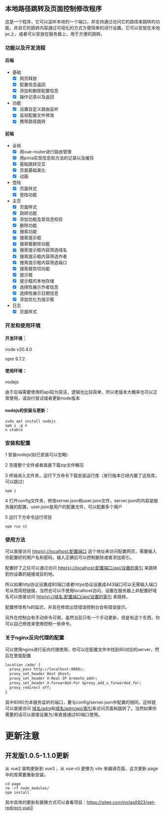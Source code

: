 ## 本地路径跳转及页面控制修改程序
这是一个程序，它可以监听本地的一个端口，并支持通过访问它的路径来跳转的功能，并且它的跳转内容通过可视化的方式方便简单的进行设置。它可以安放在本地pc上，或者可以安放在服务器上，用于方便的跳转。

### 功能以及开发流程
#### 后端
- 基础
  - [x] 网页释放
  - [x] 配置信息返回
  - [x] 添加和删除配置信息
  - [x] 操作记录以及返回
- 功能
  - [x] 设置自定义路由监听
  - [x] 监视配置文件修改
  - [x] 携带路径跳转
#### 前端
- 全局
  - [x] 用vue-router进行路由管理
  - [x] 用pinia实现信息和方法的记录以及缓存
  - [x] 基础跳转交互
  - [x] 页面基础美化
  - [x] 动画
- 登陆
  - [x] 页面样式
  - [x] 登陆功能
- 主页
  - [x] 页面样式
  - [x] 跳转功能
  - [x] 添加功能及其信息校验
  - [x] 删除功能
  - [x] 搜索功能
  - [x] 搜索提示框
  - [x] 搜索框删除功能
  - [x] 搜索提示框内容筛选域名
  - [x] 搜索提示框内容筛选作者
  - [x] 搜索提示框内容筛选端口
  - [x] 搜索框剪切功能
  - [x] 提示框
  - [x] 提示框的本地存储
  - [x] 选择性展示作者信息
  - [x] 选择性展示日期信息
  - [x] 添加优化为提示框
- 日志
  - [x] 页面样式
### 开发和使用环境
#### 开发环境：
node v20.4.0

npm 9.7.2

#### 使用环境：
nodejs

由于后端需要使用的api较为简洁，逻辑也比较简单，所以老版本大概率也可以正常使用，请自行尝试或者更新node版本
#### nodejs的安装与更新：
```shell
sudo apt install nodejs
npm i -g n
n stable
```
### 安装和配置
1 安装nodejs(如已安装可以忽略)

2 克隆整个文件或者直接下载zip文件解压

3 终端进入文件夹，运行下方命令下载安装运行库（发行版本已经内置了这些库，可以跳过）
```shell
npm i
```
4 打开config文件夹，修改server.json和user.json文件，server.json的内容是服务器的配置，user.json是用户的配置文件，可以配置多个用户

5 运行下方命令运行项目
```shell
npm run st
```
### 使用方法
可以直接访问 [http(s)://localhost:配置端口]() 这个地址来访问配置网页，需要输入你配置好的用户名和密码，输入正确后可以控制删除或者添加索引。

配置好了之后可以通过访问 [http(s)://localhost:配置端口/api/设置的索引]() 来跳转到你设置的链接或目的地。

所以如果http协议设置成80端口或者https协议设置成443端口可以无需输入端口号从而简短链接，当然也可以不使用localhost访问，设置在服务器上并配置好域名可以直接访问 [http(s)://域名:配置端口/api/设置的索引]() 来跳转。

配置修改有1s的延迟，并且在修改出现错误控制台会有错误提示。

另外在控制台有手动命令可用，虽然当前只有一个手动更新，但是有这个东西，你可以自己修改来使用控制一些命令。

### 关于nginx反向代理的配置
可以使用nginx进行反向代理使用，你可以在配置文件中找到80对应的server，然后在里面配置
```markdown
location /adm/ {
  proxy_pass http://localhost:8080/;
  proxy_set_header Host $host;
  proxy_set_header X-Real-IP $remote_addr;
  proxy_set_header X-Forwarded-For $proxy_add_x_forwarded_for;
  proxy_redirect off;
}
```
其中8080为本服务监听的端口，要与config/server.json中配置的相同，这样就可以直接访问 [域名/adm]()和[域名/adm/api/索引]()来访问页面和跳转了。当然如果你需要的话可以直接设置为/来直接通过80端口使用。

# 更新注意

## 开发版1.0.5-1.1.0更新
从 vue2 架构更新到 vue3 ，从 vue-cli 更换为 vite 来编译页面，这次更新 page 中的库需要重新安装。
```shell
cd page
rm -rf node_modules/
npm install
```
其中具体的更新和替换方式可以查看项目：https://gitee.com/niclas0923/get-redirect-vue3